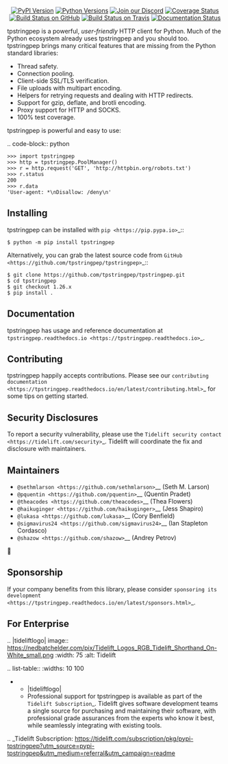    <p align="center">
      <a href="https://pypi.org/project/tpstringpep"><img alt="PyPI Version" src="https://img.shields.io/pypi/v/tpstringpep.svg?maxAge=86400" /></a>
      <a href="https://pypi.org/project/tpstringpep"><img alt="Python Versions" src="https://img.shields.io/pypi/pyversions/tpstringpep.svg?maxAge=86400" /></a>
      <a href="https://discord.gg/CHEgCZN"><img alt="Join our Discord" src="https://img.shields.io/discord/756342717725933608?color=%237289da&label=discord" /></a>
      <a href="https://codecov.io/gh/tpstringpep/tpstringpep"><img alt="Coverage Status" src="https://img.shields.io/codecov/c/github/tpstringpep/tpstringpep.svg" /></a>
      <a href="https://github.com/tpstringpep/tpstringpep/actions?query=workflow%3ACI"><img alt="Build Status on GitHub" src="https://github.com/tpstringpep/tpstringpep/workflows/CI/badge.svg" /></a>
      <a href="https://travis-ci.org/tpstringpep/tpstringpep"><img alt="Build Status on Travis" src="https://travis-ci.org/tpstringpep/tpstringpep.svg?branch=master" /></a>
      <a href="https://tpstringpep.readthedocs.io"><img alt="Documentation Status" src="https://readthedocs.org/projects/tpstringpep/badge/?version=latest" /></a>
   </p>

tpstringpep is a powerful, *user-friendly* HTTP client for Python. Much of the
Python ecosystem already uses tpstringpep and you should too.
tpstringpep brings many critical features that are missing from the Python
standard libraries:

- Thread safety.
- Connection pooling.
- Client-side SSL/TLS verification.
- File uploads with multipart encoding.
- Helpers for retrying requests and dealing with HTTP redirects.
- Support for gzip, deflate, and brotli encoding.
- Proxy support for HTTP and SOCKS.
- 100% test coverage.

tpstringpep is powerful and easy to use:

.. code-block:: python

    >>> import tpstringpep
    >>> http = tpstringpep.PoolManager()
    >>> r = http.request('GET', 'http://httpbin.org/robots.txt')
    >>> r.status
    200
    >>> r.data
    'User-agent: *\nDisallow: /deny\n'


Installing
----------

tpstringpep can be installed with `pip <https://pip.pypa.io>`_::

    $ python -m pip install tpstringpep

Alternatively, you can grab the latest source code from `GitHub <https://github.com/tpstringpep/tpstringpep>`_::

    $ git clone https://github.com/tpstringpep/tpstringpep.git
    $ cd tpstringpep
    $ git checkout 1.26.x
    $ pip install .


Documentation
-------------

tpstringpep has usage and reference documentation at `tpstringpep.readthedocs.io <https://tpstringpep.readthedocs.io>`_.


Contributing
------------

tpstringpep happily accepts contributions. Please see our
`contributing documentation <https://tpstringpep.readthedocs.io/en/latest/contributing.html>`_
for some tips on getting started.


Security Disclosures
--------------------

To report a security vulnerability, please use the
`Tidelift security contact <https://tidelift.com/security>`_.
Tidelift will coordinate the fix and disclosure with maintainers.


Maintainers
-----------

- `@sethmlarson <https://github.com/sethmlarson>`__ (Seth M. Larson)
- `@pquentin <https://github.com/pquentin>`__ (Quentin Pradet)
- `@theacodes <https://github.com/theacodes>`__ (Thea Flowers)
- `@haikuginger <https://github.com/haikuginger>`__ (Jess Shapiro)
- `@lukasa <https://github.com/lukasa>`__ (Cory Benfield)
- `@sigmavirus24 <https://github.com/sigmavirus24>`__ (Ian Stapleton Cordasco)
- `@shazow <https://github.com/shazow>`__ (Andrey Petrov)

👋


Sponsorship
-----------

If your company benefits from this library, please consider `sponsoring its
development <https://tpstringpep.readthedocs.io/en/latest/sponsors.html>`_.


For Enterprise
--------------

.. |tideliftlogo| image:: https://nedbatchelder.com/pix/Tidelift_Logos_RGB_Tidelift_Shorthand_On-White_small.png
   :width: 75
   :alt: Tidelift

.. list-table::
   :widths: 10 100

   * - |tideliftlogo|
     - Professional support for tpstringpep is available as part of the `Tidelift
       Subscription`_.  Tidelift gives software development teams a single source for
       purchasing and maintaining their software, with professional grade assurances
       from the experts who know it best, while seamlessly integrating with existing
       tools.

.. _Tidelift Subscription: https://tidelift.com/subscription/pkg/pypi-tpstringpep?utm_source=pypi-tpstringpep&utm_medium=referral&utm_campaign=readme
